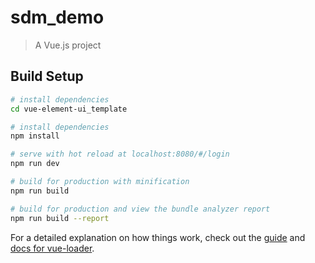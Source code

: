 # sdm_demo

> A Vue.js project

## Build Setup

``` bash
# install dependencies
cd vue-element-ui_template

# install dependencies
npm install

# serve with hot reload at localhost:8080/#/login
npm run dev

# build for production with minification
npm run build

# build for production and view the bundle analyzer report
npm run build --report
```

For a detailed explanation on how things work, check out the [guide](http://vuejs-templates.github.io/webpack/) and [docs for vue-loader](http://vuejs.github.io/vue-loader).

